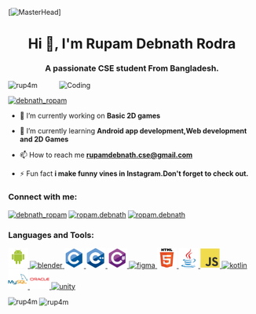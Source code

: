 [![MasterHead](https://user-images.githubusercontent.com/90236635/232446433-d5540fa2-fe28-4bb8-b929-cdb51fe61336.gif)]
<h1 align="center">Hi 👋, I'm Rupam Debnath Rodra</h1>
<h3 align="center">A passionate CSE student From Bangladesh.</h3>
<img align="right" alt="Coding" width="400" src="[https://raw.githubusercontent.com/Potential17/Potential17/master/user%20(2).gif](https://media0.giphy.com/media/v1.Y2lkPTc5MGI3NjExNXAxMHRoaTJoOWZ0d2VrdmwzOHdic3h2aXkyaGNyYTZrYW56bW9neCZlcD12MV9pbnRlcm5hbF9naWZfYnlfaWQmY3Q9Zw/u2pmTWUi0MXjyrMaVj/giphy.webp)">

<p align="left"> <img src="https://komarev.com/ghpvc/?username=rup4m&label=Profile%20views&color=0e75b6&style=flat" alt="rup4m" /> </p>

<p align="left"> <a href="https://twitter.com/debnath_ropam" target="blank"><img src="https://img.shields.io/twitter/follow/debnath_ropam?logo=twitter&style=for-the-badge" alt="debnath_ropam" /></a> </p>

- 🔭 I’m currently working on **Basic 2D games**

- 🌱 I’m currently learning **Android app development,Web development and 2D Games**

- 📫 How to reach me **rupamdebnath.cse@gmail.com**

- ⚡ Fun fact **i make funny vines in Instagram.Don't forget to check out.**

<h3 align="left">Connect with me:</h3>
<p align="left">
<a href="https://twitter.com/debnath_ropam" target="blank"><img align="center" src="https://raw.githubusercontent.com/rahuldkjain/github-profile-readme-generator/master/src/images/icons/Social/twitter.svg" alt="debnath_ropam" height="30" width="40" /></a>
<a href="https://fb.com/ropam.debnath" target="blank"><img align="center" src="https://raw.githubusercontent.com/rahuldkjain/github-profile-readme-generator/master/src/images/icons/Social/facebook.svg" alt="ropam.debnath" height="30" width="40" /></a>
<a href="https://instagram.com/ropam.debnath" target="blank"><img align="center" src="https://raw.githubusercontent.com/rahuldkjain/github-profile-readme-generator/master/src/images/icons/Social/instagram.svg" alt="ropam.debnath" height="30" width="40" /></a>
</p>

<h3 align="left">Languages and Tools:</h3>
<p align="left"> <a href="https://developer.android.com" target="_blank" rel="noreferrer"> <img src="https://raw.githubusercontent.com/devicons/devicon/master/icons/android/android-original-wordmark.svg" alt="android" width="40" height="40"/> </a> <a href="https://www.blender.org/" target="_blank" rel="noreferrer"> <img src="https://download.blender.org/branding/community/blender_community_badge_white.svg" alt="blender" width="40" height="40"/> </a> <a href="https://www.cprogramming.com/" target="_blank" rel="noreferrer"> <img src="https://raw.githubusercontent.com/devicons/devicon/master/icons/c/c-original.svg" alt="c" width="40" height="40"/> </a> <a href="https://www.w3schools.com/cpp/" target="_blank" rel="noreferrer"> <img src="https://raw.githubusercontent.com/devicons/devicon/master/icons/cplusplus/cplusplus-original.svg" alt="cplusplus" width="40" height="40"/> </a> <a href="https://www.w3schools.com/cs/" target="_blank" rel="noreferrer"> <img src="https://raw.githubusercontent.com/devicons/devicon/master/icons/csharp/csharp-original.svg" alt="csharp" width="40" height="40"/> </a> <a href="https://www.figma.com/" target="_blank" rel="noreferrer"> <img src="https://www.vectorlogo.zone/logos/figma/figma-icon.svg" alt="figma" width="40" height="40"/> </a> <a href="https://www.w3.org/html/" target="_blank" rel="noreferrer"> <img src="https://raw.githubusercontent.com/devicons/devicon/master/icons/html5/html5-original-wordmark.svg" alt="html5" width="40" height="40"/> </a> <a href="https://www.java.com" target="_blank" rel="noreferrer"> <img src="https://raw.githubusercontent.com/devicons/devicon/master/icons/java/java-original.svg" alt="java" width="40" height="40"/> </a> <a href="https://developer.mozilla.org/en-US/docs/Web/JavaScript" target="_blank" rel="noreferrer"> <img src="https://raw.githubusercontent.com/devicons/devicon/master/icons/javascript/javascript-original.svg" alt="javascript" width="40" height="40"/> </a> <a href="https://kotlinlang.org" target="_blank" rel="noreferrer"> <img src="https://www.vectorlogo.zone/logos/kotlinlang/kotlinlang-icon.svg" alt="kotlin" width="40" height="40"/> </a> <a href="https://www.mysql.com/" target="_blank" rel="noreferrer"> <img src="https://raw.githubusercontent.com/devicons/devicon/master/icons/mysql/mysql-original-wordmark.svg" alt="mysql" width="40" height="40"/> </a> <a href="https://www.oracle.com/" target="_blank" rel="noreferrer"> <img src="https://raw.githubusercontent.com/devicons/devicon/master/icons/oracle/oracle-original.svg" alt="oracle" width="40" height="40"/> </a> <a href="https://unity.com/" target="_blank" rel="noreferrer"> <img src="https://www.vectorlogo.zone/logos/unity3d/unity3d-icon.svg" alt="unity" width="40" height="40"/> </a> </p>

<p><img align="left" src="https://github-readme-stats.vercel.app/api/top-langs?username=rup4m&show_icons=true&locale=en&layout=compact" alt="rup4m" /></p>

<p>&nbsp;<img align="center" src="https://github-readme-stats.vercel.app/api?username=rup4m&show_icons=true&locale=en" alt="rup4m" /></p>
